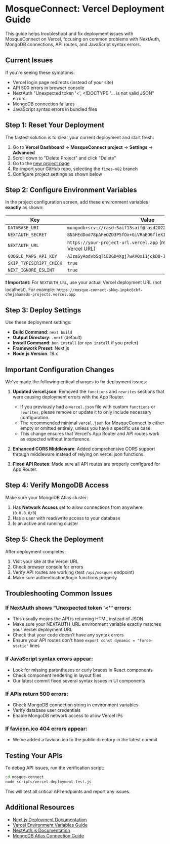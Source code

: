# MosqueConnect: Vercel Deployment Guide

This guide helps troubleshoot and fix deployment issues with MosqueConnect on Vercel, focusing on common problems with NextAuth, MongoDB connections, API routes, and JavaScript syntax errors.

## Current Issues

If you're seeing these symptoms:
- Vercel login page redirects (instead of your site)
- API 500 errors in browser console
- NextAuth "Unexpected token '<', <!DOCTYPE \"... is not valid JSON" errors
- MongoDB connection failures
- JavaScript syntax errors in bundled files

## Step 1: Reset Your Deployment

The fastest solution is to clear your current deployment and start fresh:

1. Go to **Vercel Dashboard** → **MosqueConnect project** → **Settings** → **Advanced**
2. Scroll down to "Delete Project" and click "Delete"
3. Go to the [new project page](https://vercel.com/new)
4. Re-import your GitHub repo, selecting the `fixes-v82` branch
5. Configure project settings as shown below

## Step 2: Configure Environment Variables

In the project configuration screen, add these environment variables **exactly** as shown:

| Key | Value |
|-----|-------|
| `DATABASE_URI` | `mongodb+srv://rasd:Saif13saif@rasd2022.z69cu.mongodb.net/ummah` |
| `NEXTAUTH_SECRET` | `BN5HEdDod78pAFeOZD3P5fOx+GiVRaEO6fleXIMatXT65ngkAftFIRoVa04=` |
| `NEXTAUTH_URL` | `https://your-project-url.vercel.app` (replace with your actual Vercel URL) |
| `GOOGLE_MAPS_API_KEY` | `AIzaSyAodvbSqTiEDGD4Xgj7wAVOxI1jqkD0-Ik` |
| `SKIP_TYPESCRIPT_CHECK` | `true` |
| `NEXT_IGNORE_ESLINT` | `true` |

**❗ Important:** For `NEXTAUTH_URL`, use your actual Vercel deployment URL (not localhost).
For example: `https://mosque-connect-okkg-1npkc8ckf-chejahameds-projects.vercel.app`

## Step 3: Deploy Settings

Use these deployment settings:

- **Build Command**: `next build`
- **Output Directory**: `.next` (default)
- **Install Command**: `bun install` (or `npm install` if you prefer)
- **Framework Preset**: Next.js
- **Node.js Version**: 18.x

## Important Configuration Changes

We've made the following critical changes to fix deployment issues:

1. **Updated vercel.json**: Removed the `functions` and `rewrites` sections that were causing deployment errors with the App Router.
   - If you previously had a `vercel.json` file with custom `functions` or `rewrites`, please remove or update it to only include necessary configuration.
   - The recommended minimal `vercel.json` for MosqueConnect is either empty or omitted entirely, unless you have a specific use case.
   - This change ensures that Vercel's App Router and API routes work as expected without interference.

2. **Enhanced CORS Middleware**: Added comprehensive CORS support through middleware instead of relying on vercel.json functions.

3. **Fixed API Routes**: Made sure all API routes are properly configured for App Router.

## Step 4: Verify MongoDB Access

Make sure your MongoDB Atlas cluster:
1. Has **Network Access** set to allow connections from anywhere (`0.0.0.0/0`)
2. Has a user with read/write access to your database
3. Is an active and running cluster

## Step 5: Check the Deployment

After deployment completes:

1. Visit your site at the Vercel URL
2. Check browser console for errors
3. Verify API routes are working (test `/api/mosques` endpoint)
4. Make sure authentication/login functions properly

## Troubleshooting Common Issues

### If NextAuth shows "Unexpected token '<'" errors:
- This usually means the API is returning HTML instead of JSON
- Make sure your NEXTAUTH_URL environment variable exactly matches your Vercel deployment URL
- Check that your code doesn't have any syntax errors
- Ensure your API routes don't have `export const dynamic = "force-static"` lines

### If JavaScript syntax errors appear:
- Look for missing parentheses or curly braces in React components
- Check component rendering in layout files
- Our latest commit fixed several syntax issues in UI components

### If APIs return 500 errors:
- Check MongoDB connection string in environment variables
- Verify database user credentials
- Enable MongoDB network access to allow Vercel IPs

### If favicon.ico 404 errors appear:
- We've added a favicon.ico to the public directory in the latest commit

## Testing Your APIs

To debug API issues, run the verification script:

```bash
cd mosque-connect
node scripts/vercel-deployment-test.js
```

This will test all critical API endpoints and report any issues.

## Additional Resources

- [Next.js Deployment Documentation](https://nextjs.org/docs/deployment)
- [Vercel Environment Variables Guide](https://vercel.com/docs/concepts/projects/environment-variables)
- [NextAuth.js Documentation](https://next-auth.js.org/getting-started/deployment)
- [MongoDB Atlas Connection Guide](https://www.mongodb.com/docs/atlas/tutorial/connect-to-your-cluster/)
